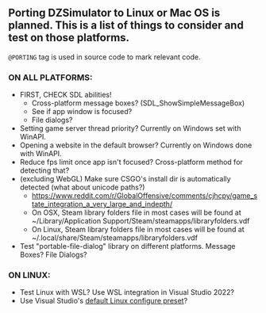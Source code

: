 ## Porting DZSimulator to Linux or Mac OS is planned. This is a list of things to consider and test on those platforms.

`@PORTING` tag is used in source code to mark relevant code.

### ON ALL PLATFORMS:
- FIRST, CHECK SDL abilities!
    - Cross-platform message boxes? (SDL_ShowSimpleMessageBox)
    - See if app window is focused?
    - File dialogs?
- Setting game server thread priority? Currently on Windows set with WinAPI.
- Opening a website in the default browser? Currently on Windows done with WinAPI.
- Reduce fps limit once app isn't focused? Cross-platform method for detecting that?
- (excluding WebGL) Make sure CSGO's install dir is automatically detected (what about unicode paths?)
    - https://www.reddit.com/r/GlobalOffensive/comments/cjhcpy/game_state_integration_a_very_large_and_indepth/
    - On OSX, Steam library folders file in most cases will be found at ~/Library/Application Support/Steam/steamapps/libraryfolders.vdf
    - On Linux, Steam library folders file in most cases will be found at ~/.local/share/Steam/steamapps/libraryfolders.vdf
- Test "portable-file-dialog" library on different platforms. Message Boxes? File Dialogs?

### ON LINUX:
- Test Linux with WSL? Use WSL integration in Visual Studio 2022?
- Use Visual Studio's [default Linux configure preset](https://learn.microsoft.com/en-us/cpp/build/cmake-presets-vs?view=msvc-170#linux-example)?
